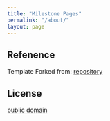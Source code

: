 ```yaml
---
title: "Milestone Pages"
permalink: "/about/"
layout: page
--- 
```


## Refenence
Template Forked from: [repository](https://github.com/niklasbuschmann/contrast) 

## License
[public domain](http://unlicense.org/)
